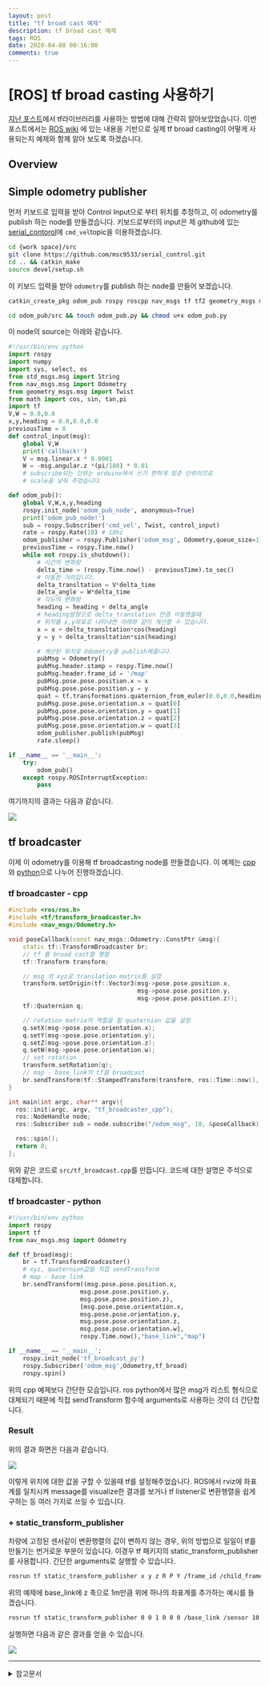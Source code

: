 ```yaml
---
layout: post
title: "tf broad cast 예제"
description: tf broad cast 예제
tags: ROS
date: 2020-04-08 00:16:00
comments: true
---
```


# [ROS] tf broad casting 사용하기

[지난 포스트](https://msc9533.github.io/2020/02/ros_tf_libaray/)에서 tf라이브러리를 사용하는 방법에 대해 간략히 알아보았었습니다. 이번 포스트에서는 [ROS wiki](http://wiki.ros.org/tf/Tutorials) 에 있는 내용을 기반으로 실제 tf broad casting이 어떻게 사용되는지 예제와 함께 알아 보도록 하겠습니다.

## Overview

## Simple odometry publisher

먼저 키보드로 입력을 받아 Control Input으로 부터 위치를 추정하고, 이 odometry를 publish 하는 node를 만들겠습니다. 키보드로부터의 input은 제 github에 있는 [serial_contorol](https://github.com/msc9533/serial_control)에 `cmd_vel`topic을 이용하겠습니다.

```bash
cd {work space}/src
git clone https://github.com/msc9533/serial_control.git
cd .. && catkin_make
source devel/setup.sh
```

이 키보드 입력을 받아 `odometry`를 publish 하는 node를 만들어 보겠습니다.

```bash
catkin_create_pkg odom_pub rospy roscpp nav_msgs tf tf2 geometry_msgs move_base_msgsasd

cd odom_pub/src && touch odom_pub.py && chmod u+x odom_pub.py
```

이 node의 source는 아래와 같습니다.

<!-- 단위 맞춰야 함 -->

```py
#!/usr/bin/env python
import rospy
import numpy
import sys, select, os
from std_msgs.msg import String
from nav_msgs.msg import Odometry
from geometry_msgs.msg import Twist
from math import cos, sin, tan,pi
import tf
V,W = 0.0,0.0
x,y,heading = 0.0,0.0,0.0
previousTime = 0
def control_input(msg):
    global V,W
    print('callback!')
    V = msg.linear.x * 0.0001
    W = -msg.angular.z *(pi/180) * 0.01 
    # subscribe되는 단위는 arduino에서 쓰기 편하게 맞춘 단위이므로 
    # scale을 낮춰 주었습니다.

def odom_pub():
    global V,W,x,y,heading
    rospy.init_node('odom_pub_node', anonymous=True)
    print('odom_pub_node!')
    sub = rospy.Subscriber('cmd_vel', Twist, control_input)
    rate = rospy.Rate(10) # 10hz
    odom_publisher = rospy.Publisher('odom_msg', Odometry,queue_size=1)
    previousTime = rospy.Time.now()
    while not rospy.is_shutdown():
        # 시간의 변화량
        delta_time = (rospy.Time.now() - previousTime).to_sec()
        # 이동한 거리입니다.
        delta_transltation = V*delta_time
        delta_angle = W*delta_time
        # 각도의 변화량
        heading = heading + delta_angle
        # heading방향으로 delta_translation 만큼 이동했을때
        # 위치를 x,y좌표로 나타내면 아래와 같이 계산할 수 있습니다.
        x = x + delta_transltation*cos(heading)
        y = y + delta_transltation*sin(heading)

        # 계산된 위치로 Odometry를 publish해줍니다.
        pubMsg = Odometry()
        pubMsg.header.stamp = rospy.Time.now()
        pubMsg.header.frame_id = '/map'
        pubMsg.pose.pose.position.x = x
        pubMsg.pose.pose.position.y = y
        quat = tf.transformations.quaternion_from_euler(0.0,0.0,heading)
        pubMsg.pose.pose.orientation.x = quat[0]
        pubMsg.pose.pose.orientation.y = quat[1]
        pubMsg.pose.pose.orientation.z = quat[2]
        pubMsg.pose.pose.orientation.w = quat[3]
        odom_publisher.publish(pubMsg)
        rate.sleep()

if __name__ == '__main__':
    try:
        odom_pub()
    except rospy.ROSInterruptException:
        pass
```

여기까지의 결과는 다음과 같습니다.  

![](https://github.com/msc9533/msc9533.github.io/raw/master/_files/keyboard_odom.gif)

## tf broadcaster

이제 이 odometry를 이용해 tf broadcasting node를 만들겠습니다. 이 예제는 [cpp](###-tf-broadcaster---cpp)와 [python](###-tf-broadcaster---python)으로 나누어 진행하겠습니다.

### tf broadcaster - cpp

```cpp
#include <ros/ros.h>
#include <tf/transform_broadcaster.h>
#include <nav_msgs/Odometry.h>

void poseCallback(const nav_msgs::Odometry::ConstPtr &msg){
    static tf::TransformBroadcaster br;
    // tf 를 broad cast할 행렬
    tf::Transform transform;

    // msg 의 xyz로 translation matrix를 설정
    transform.setOrigin(tf::Vector3(msg->pose.pose.position.x,
                                    msg->pose.pose.position.y,
                                    msg->pose.pose.position.z));
    tf::Quaternion q;

    // rotation matrix의 역할을 할 quaternion 값을 설정
    q.setX(msg->pose.pose.orientation.x);
    q.setY(msg->pose.pose.orientation.y);
    q.setZ(msg->pose.pose.orientation.z);
    q.setW(msg->pose.pose.orientation.w);
    // set rotation
    transform.setRotation(q);
    // map - base_link의 tf를 broadcast
    br.sendTransform(tf::StampedTransform(transform, ros::Time::now(), "map", "base_link"));
}   

int main(int argc, char** argv){
  ros::init(argc, argv, "tf_broadcaster_cpp");
  ros::NodeHandle node;
  ros::Subscriber sub = node.subscribe("/odom_msg", 10, &poseCallback);

  ros::spin();
  return 0;
};
```

위와 같은 코드로 `src/tf_broadcast.cpp`를 만듭니다. 코드에 대한 설명은 주석으로 대체합니다.


### tf broadcaster - python

```py
#!/usr/bin/env python  
import rospy
import tf
from nav_msgs.msg import Odometry

def tf_broad(msg):
    br = tf.TransformBroadcaster()
    # xyz, quaternion값을 직접 sendTransform
    # map - base_link
    br.sendTransform((msg.pose.pose.position.x, 
                    msg.pose.pose.position.y, 
                    msg.pose.pose.position.z),
                    [msg.pose.pose.orientation.x,
                    msg.pose.pose.orientation.y,
                    msg.pose.pose.orientation.z,
                    msg.pose.pose.orientation.w],
                    rospy.Time.now(),"base_link","map")

if __name__ == '__main__':
    rospy.init_node('tf_broadcast_py')
    rospy.Subscriber('odom_msg',Odometry,tf_broad)
    rospy.spin()
```

위의 cpp 예제보다 간단한 모습입니다. ros python에서 많은 msg가 리스트 형식으로 대체되기 때문에 직접 sendTransform 함수에 arguments로 사용하는 것이 더 간단합니다.

### Result

위의 결과 화면은 다음과 같습니다.  

![](https://github.com/msc9533/msc9533.github.io/raw/master/_files/tf_broad_demo.gif)  

이렇게 위치에 대한 값을 구할 수 있을때 tf를 설정해주었습니다. ROS에서 rviz에 좌표계를 일치시켜 message를 visualize한 결과를 보거나 tf listener로 변환행렬을 쉽게 구하는 등 여러 가지로 쓰일 수 있습니다.

### + static_transform_publisher

차량에 고정된 센서같이 변환행렬의 값이 변하지 않는 경우, 위의 방법으로 일일이 tf를 만들기는 번거로운 부분이 있습니다. 이경우 tf 패키지의 static_transform_publisher를 사용합니다. 간단한 arguments로 실행할 수 있습니다.

```bash
rosrun tf static_transform_publisher x y z R P Y /frame_id /child_frame_id periods
```

위의 예제에 base_link에 z 축으로 1m만큼 위에 하나의 좌표계를 추가하는 예시를 들겠습니다.

```bash
rosrun tf static_transform_publisher 0 0 1 0 0 0 /base_link /sensor 10
```

실행하면 다음과 같은 결과를 얻을 수 있습니다.

![](https://github.com/msc9533/msc9533.github.io/raw/master/_files/static_tf.gif) 

---

<details>
<summary>참고문서</summary>
<div markdown="1">

- [ROS WIKI - Writing a tf broadcaster (C++)](http://wiki.ros.org/tf/Tutorials/Writing%20a%20tf%20broadcaster%20%28C%2B%2B%29)
- [ROS WIKI - writing a tf listener (C++)](http://wiki.ros.org/tf/Tutorials/Writing%20a%20tf%20listener%20%28C%2B%2B%29)
- [ROS WIKI - Adding a frame(C++)](http://wiki.ros.org/tf/Tutorials/Adding%20a%20frame%20%28C%2B%2B%29)
- [ROS WIKI - Writing a tf broadcaster (Python)](http://wiki.ros.org/tf/Tutorials/Writing%20a%20tf%20broadcaster%20%28Python%29)
- [ROS WIKI - writing a tf listener (Python)](http://wiki.ros.org/tf/Tutorials/Writing%20a%20tf%20listener%20%28Python%29)
- [ROS WIKI - Adding a frame(Python)](http://wiki.ros.org/tf/Tutorials/Adding%20a%20frame%20%28Python%29)
- [Publishing Odometry Information over ROS](http://wiki.ros.org/navigation/Tutorials/RobotSetup/Odom)
- [ROS WIKI - tf#static_transform_publisher](http://wiki.ros.org/tf#static_transform_publisher)


</div>
</details>
<script id="dsq-count-scr" src="//msc9533.disqus.com/count.js" async></script>


